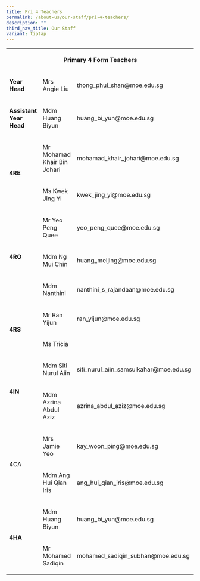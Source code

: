 ```yaml
---
title: Pri 4 Teachers
permalink: /about-us/our-staff/pri-4-teachers/
description: ""
third_nav_title: Our Staff
variant: tiptap
---
```

<table style="minWidth: 75px">
<colgroup>
<col>
<col>
<col>
</colgroup>
<tbody>
<tr>
<th rowspan="1" colspan="3">
<p>Primary 4 Form Teachers</p>
</th>
</tr>
<tr>
<td rowspan="1" colspan="1">
<p><strong>Year Head</strong>
</p>
</td>
<td rowspan="1" colspan="1">
<p>Mrs Angie Liu</p>
</td>
<td rowspan="1" colspan="1">
<p>thong_phui_shan@moe.edu.sg</p>
</td>
</tr>
<tr>
<td rowspan="1" colspan="1">
<p><strong>Assistant Year Head</strong>
</p>
</td>
<td rowspan="1" colspan="1">
<p>Mdm Huang Biyun</p>
</td>
<td rowspan="1" colspan="1">
<p>huang_bi_yun@moe.edu.sg</p>
</td>
</tr>
<tr>
<td rowspan="2" colspan="1">
<p><strong>4RE</strong>
</p>
</td>
<td rowspan="1" colspan="1">
<p>Mr Mohamad Khair Bin Johari</p>
</td>
<td rowspan="1" colspan="1">
<p>mohamad_khair_johari@moe.edu.sg</p>
</td>
</tr>
<tr>
<td rowspan="1" colspan="1">
<p>Ms Kwek Jing Yi</p>
</td>
<td rowspan="1" colspan="1">
<p>kwek_jing_yi@moe.edu.sg</p>
</td>
</tr>
<tr>
<td rowspan="3" colspan="1">
<p><strong>4RO</strong>
</p>
</td>
<td rowspan="1" colspan="1">
<p>Mr Yeo Peng Quee</p>
</td>
<td rowspan="1" colspan="1">
<p>yeo_peng_quee@moe.edu.sg</p>
</td>
</tr>
<tr>
<td rowspan="1" colspan="1">
<p>Mdm Ng Mui Chin</p>
</td>
<td rowspan="1" colspan="1">
<p>huang_meijing@moe.edu.sg</p>
</td>
</tr>
<tr>
<td rowspan="1" colspan="1">
<p>Mdm Nanthini</p>
</td>
<td rowspan="1" colspan="1">
<p>nanthini_s_rajandaan@moe.edu.sg</p>
</td>
</tr>
<tr>
<td rowspan="2" colspan="1">
<p><strong>4RS</strong>
</p>
</td>
<td rowspan="1" colspan="1">
<p>Mr Ran Yijun</p>
</td>
<td rowspan="1" colspan="1">
<p>ran_yijun@moe.edu.sg</p>
</td>
</tr>
<tr>
<td rowspan="1" colspan="1">
<p>Ms Tricia</p>
</td>
<td rowspan="1" colspan="1">
<p></p>
</td>
</tr>
<tr>
<td rowspan="2" colspan="1">
<p><strong>4IN</strong>
</p>
</td>
<td rowspan="1" colspan="1">
<p>Mdm Siti Nurul Aiin</p>
</td>
<td rowspan="1" colspan="1">
<p>siti_nurul_aiin_samsulkahar@moe.edu.sg</p>
</td>
</tr>
<tr>
<td rowspan="1" colspan="1">
<p>Mdm Azrina Abdul Aziz</p>
</td>
<td rowspan="1" colspan="1">
<p>azrina_abdul_aziz@moe.edu.sg</p>
</td>
</tr>
<tr>
<td rowspan="2" colspan="1">
<p>4CA</p>
</td>
<td rowspan="1" colspan="1">
<p>Mrs Jamie Yeo</p>
</td>
<td rowspan="1" colspan="1">
<p>kay_woon_ping@moe.edu.sg</p>
</td>
</tr>
<tr>
<td rowspan="1" colspan="1">
<p>Mdm Ang Hui Qian Iris</p>
</td>
<td rowspan="1" colspan="1">
<p>ang_hui_qian_iris@moe.edu.sg</p>
</td>
</tr>
<tr>
<td rowspan="2" colspan="1">
<p><strong>4HA</strong>
</p>
</td>
<td rowspan="1" colspan="1">
<p>Mdm Huang Biyun</p>
</td>
<td rowspan="1" colspan="1">
<p>huang_bi_yun@moe.edu.sg</p>
</td>
</tr>
<tr>
<td rowspan="1" colspan="1">
<p>Mr Mohamed Sadiqin</p>
</td>
<td rowspan="1" colspan="1">
<p>mohamed_sadiqin_subhan@moe.edu.sg</p>
</td>
</tr>
</tbody>
</table>
<p></p>